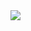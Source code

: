 <img src="https://capsule-render.vercel.app/api?type=waving&color=auto&height=200&section=header&text=Bin's Github&fontSize=90" />
<!--
**tthingbini/tthingbini** is a ✨ _special_ ✨ repository because its `README.md` (this file) appears on your GitHub profile.
Here are some ideas to get you started:
- 🔭 I’m currently working on ...
- 🌱 I’m currently learning ...
- 👯 I’m looking to collaborate on ...
- 🤔 I’m looking for help with ...
- 💬 Ask me about ...
- 📫 How to reach me: ...
- 😄 Pronouns: ...
- ⚡ Fun fact: ...
-->
